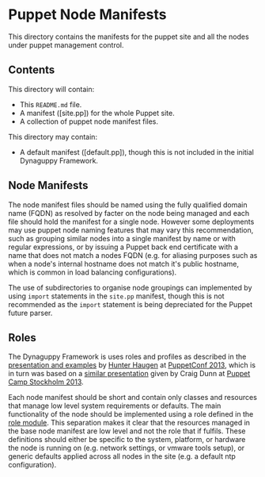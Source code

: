 # Puppet Node Manifests

This directory contains the manifests for the puppet site and all the nodes under puppet management control.

## Contents

This directory will contain:

* This `README.md` file.
* A manifest ([site.pp]) for the whole Puppet site.
* A collection of puppet node manifest files.

This directory may contain:

* A default manifest ([default.pp]), though this is not included in the initial Dynaguppy Framework.

## Node Manifests

The node manifest files should be named using the fully qualified domain name (FQDN) as resolved by facter on the node being managed and each file should hold the manifest for a single node. However some deployments may use puppet node naming features that may vary this recommendation, such as grouping similar nodes into a single manifest by name or with regular expressions, or by issuing a Puppet back end certificate with a name that does not match a nodes FQDN (e.g. for aliasing purposes such as when a node's internal hostname does not match it's public hostname, which is common in load balancing configurations).

The use of subdirectories to organise node groupings can implemented by using `import` statements in the `site.pp` manifest, though this is not recommended as the `import` statement is being depreciated for the Puppet future parser.

## Roles

The Dynaguppy Framework is uses roles and profiles as described in the [presentation and examples](https://github.com/hunner/roles_and_profiles) by [Hunter Haugen](https://github.com/hunner) at [PuppetConf 2013](http://puppetconf.com/), which is in turn was based on a [similar presentation](http://www.slideshare.net/PuppetLabs/roles-talk) given by Craig Dunn at [Puppet Camp Stockholm 2013](http://puppetlabs.com/community/puppet-camp#previous).

Each node manifest should be short and contain only classes and resources that manage low level system requirements or defaults. The main functionality of the node should be implemented using a role defined in the [role module](modules/role). This separation makes it clear that the resources managed in the base node manifest are low level and not the role that if fulfils. These definitions should either be specific to the system, platform, or hardware the node is running on (e.g. network settings, or vmware tools setup), or generic defaults applied across all nodes in the site (e.g. a default ntp configuration).
